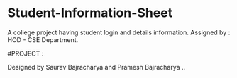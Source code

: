 # Student-Information-Sheet

A college project having student login and details information.
Assigned by : HOD - CSE Department.


#PROJECT :

Designed by Saurav Bajracharya and Pramesh Bajracharya
..

